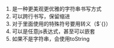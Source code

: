 1. 是一种更美观更优雅的字符串书写方式
2. 可以跨行书写，保留缩进
3. 对于里面使用的特殊符号要用转义（$`{}）
4. 可以是任意js表达式，甚至可以嵌套
5. 如果不是字符串，会使用toString




